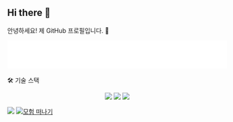 ## Hi there 👋
안녕하세요! 제 GitHub 프로필입니다. 👋

<!-- animated_header.svg 파일을 중앙에 정렬하여 보여주는 예시입니다. -->

<div align="center">
<img src="animated_header.svg" alt="Animated Welcome Header">
</div>

🛠 기술 스택
<p align="center">
<img src="https://img.shields.io/badge/python-3670A0?style=for-the-badge&logo=python&logoColor=ffdd54"/>
<img src="https://img.shields.io/badge/react-%2320232a.svg?style=for-the-badge&logo=react&logoColor=%2361DAFB"/>
<img src="https://img.shields.io/badge/Spring%20Boot-6DB33F?style=for-the-badge&logo=springboot&logoColor=white"/>
</p>

<p>
<img src="https://img.shields.io/badge/dynamic/xml"/>
<a href="story/start.md">
<img src="https://img.shields.io/badge/%EB%AA%A8%ED%97%98_%EB%96%A0%EB%82%98%EA%B8%B0-34D399%3Fstyle%3Dfor-the-badge%26logo%3Drocket%26logoColor%3Dwhite" alt="모험 떠나기"/>
</a>
</p>


